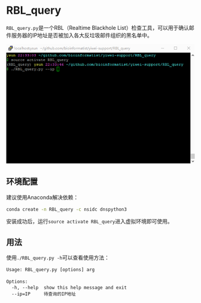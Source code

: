 # RBL_query

`RBL_query.py`是一个RBL（Realtime Blackhole List）检查工具，可以用于确认邮件服务器的IP地址是否被加入各大反垃圾邮件组织的黑名单中。

![](img/RBL.gif)

## 环境配置

建议使用Anaconda解决依赖：

```bash
conda create -n RBL_query -c nsidc dnspython3
```

安装成功后，运行`source activate RBL_query`进入虚拟环境即可使用。

## 用法

使用`./RBL_query.py -h`可以查看使用方法：

```pre
Usage: RBL_query.py [options] arg

Options:
  -h, --help  show this help message and exit
  --ip=IP     待查询的IP地址
```